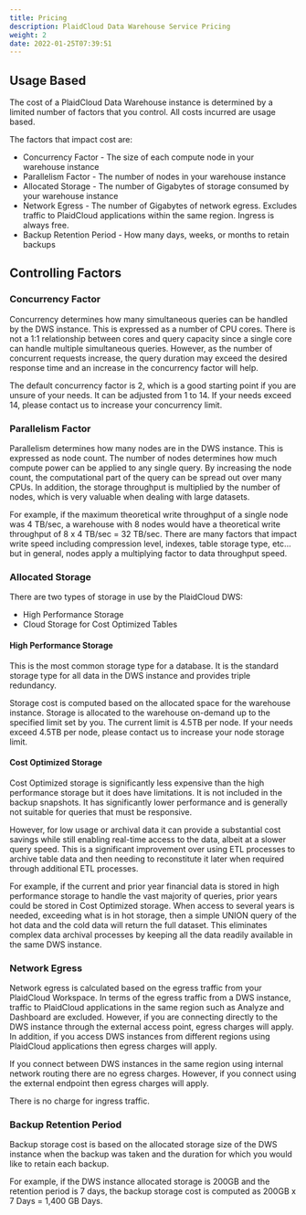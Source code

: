 ```yaml
---
title: Pricing
description: PlaidCloud Data Warehouse Service Pricing
weight: 2
date: 2022-01-25T07:39:51
---
```



## Usage Based

The cost of a PlaidCloud Data Warehouse instance is determined by a limited number of factors that you control.  All costs incurred are usage based.

The factors that impact cost are:
 - Concurrency Factor - The size of each compute node in your warehouse instance
 - Parallelism Factor - The number of nodes in your warehouse instance
 - Allocated Storage - The number of Gigabytes of storage consumed by your warehouse instance
 - Network Egress - The number of Gigabytes of network egress. Excludes traffic to PlaidCloud applications within the same region.  Ingress is always free.
 - Backup Retention Period - How many days, weeks, or months to retain backups


## Controlling Factors

### Concurrency Factor

Concurrency determines how many simultaneous queries can be handled by the DWS instance.  This is expressed as a number of CPU cores.  There is not a 1:1 relationship between cores and query capacity since a single core can handle multiple simultaneous queries.  However, as the number of concurrent requests increase, the query duration may exceed the desired response time and an increase in the concurrency factor will help.

The default concurrency factor is 2, which is a good starting point if you are unsure of your needs.  It can be adjusted from 1 to 14.  If your needs exceed 14, please contact us to increase your concurrency limit.

### Parallelism Factor

Parallelism determines how many nodes are in the DWS instance.  This is expressed as node count.  The number of nodes determines how much compute power can be applied to any single query.  By increasing the node count, the computational part of the query can be spread out over many CPUs.  In addition, the storage throughput is multiplied by the number of nodes, which is very valuable when dealing with large datasets.

For example, if the maximum theoretical write throughput of a single node was 4 TB/sec, a warehouse with 8 nodes would have a theoretical write throughput of 8 x 4 TB/sec = 32 TB/sec.  There are many factors that impact write speed including compression level, indexes, table storage type, etc... but in general, nodes apply a multiplying factor to data throughput speed.


### Allocated Storage

There are two types of storage in use by the PlaidCloud DWS:
 - High Performance Storage
 - Cloud Storage for Cost Optimized Tables

 #### High Performance Storage

 This is the most common storage type for a database.  It is the standard storage type for all data in the DWS instance and provides triple redundancy.

 Storage cost is computed based on the allocated space for the warehouse instance.  Storage is allocated to the warehouse on-demand up to the specified limit set by you.  The current limit is 4.5TB per node.  If your needs exceed 4.5TB per node, please contact us to increase your node storage limit.

 #### Cost Optimized Storage

 Cost Optimized storage is significantly less expensive than the high performance storage but it does have limitations.  It is not included in the backup snapshots.  It has significantly lower performance and is generally not suitable for queries that must be responsive.

 However, for low usage or archival data it can provide a substantial cost savings while still enabling real-time access to the data, albeit at a slower query speed.  This is a significant improvement over using ETL processes to archive table data and then needing to reconstitute it later when required through additional ETL processes.

 For example, if the current and prior year financial data is stored in high performance storage to handle the vast majority of queries, prior years could be stored in Cost Optimized storage.  When access to several years is needed, exceeding what is in hot storage, then a simple UNION query of the hot data and the cold data will return the full dataset.  This eliminates complex data archival processes by keeping all the data readily available in the same DWS instance.


### Network Egress

Network egress is calculated based on the egress traffic from your PlaidCloud Workspace.  In terms of the egress traffic from a DWS instance, traffic to PlaidCloud applications in the same region such as Analyze and Dashboard are excluded.  However, if you are connecting directly to the DWS instance through the external access point, egress charges will apply.  In addition, if you access DWS instances from different regions using PlaidCloud applications then egress charges will apply.

If you connect between DWS instances in the same region using internal network routing there are no egress charges.  However, if you connect using the external endpoint then egress charges will apply.

There is no charge for ingress traffic.


### Backup Retention Period

Backup storage cost is based on the allocated storage size of the DWS instance when the backup was taken and the duration for which you would like to retain each backup.

For example, if the DWS instance allocated storage is 200GB and the retention period is 7 days, the backup storage cost is computed as 200GB x 7 Days = 1,400 GB Days.
